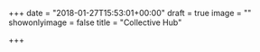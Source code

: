 +++
date = "2018-01-27T15:53:01+00:00"
draft = true
image = ""
showonlyimage = false
title = "Collective Hub"

+++
